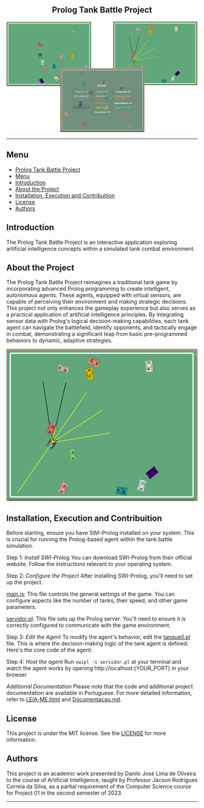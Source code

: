 <div align="center">


## Prolog Tank Battle Project


<img src="screenshot-all.png">

</div>

---

## Menu
- [Prolog Tank Battle Project](#prolog-tank-battle-project)
- [Menu](#menu)
- [Introduction](#introduction)
- [About the Project](#about-the-project)
- [Installation, Execution and Contribuition](#installation-execution-and-contribuition)
- [License](#license)
- [Authors](#authors)

## Introduction

The Prolog Tank Battle Project is an interactive application exploring artificial intelligence concepts within a simulated tank combat environment. 

## About the Project

The Prolog Tank Battle Project reimagines a traditional tank game by incorporating advanced Prolog programming to create intelligent, autonomous agents. These agents, equipped with virtual sensors, are capable of perceiving their environment and making strategic decisions. This project not only enhances the gameplay experience but also serves as a practical application of artificial intelligence principles. By integrating sensor data with Prolog's logical decision-making capabilities, each tank agent can navigate the battlefield, identify opponents, and tactically engage in combat, demonstrating a significant leap from basic pre-programmed behaviors to dynamic, adaptive strategies.

<p align="center"><img src="screenshot-sensors.png" width="600" height="400"></p>

## Installation, Execution and Contribuition

Before starting, ensure you have SWI-Prolog installed on your system. This is crucial for running the Prolog-based agent within the tank battle simulation.

Step 1: *Install SWI-Prolog*
You can download SWI-Prolog from their official website. Follow the instructions relevant to your operating system.

Step 2: *Configure the Project*
After installing SWI-Prolog, you'll need to set up the project.

[main.js]('main.js'): This file controls the general settings of the game. You can configure aspects like the number of tanks, their speed, and other game parameters.

[servidor.pl](./servidor.pl): This file sets up the Prolog server. You'll need to ensure it is correctly configured to communicate with the game environment.

Step 3: *Edit the Agent*
To modify the agent's behavior, edit the [tanque0.pl](./tanque0.pl) file. This is where the decision-making logic of the tank agent is defined. Here's the core code of the agent:

Step 4: *Host the agent*
Run ```swipl -s servidor.pl``` at your terminal and watch the agent works by opening http://localhost:{YOUR_PORT} in your browser

*Additional Documentation*
Please note that the code and additional project documentation are available in Portuguese. For more detailed information, refer to [LEIA-ME.html](./LEIA-ME.html) and [Documentacao.md](/Documentacao.md).

## License
This project is under the MIT license. See the [LICENSE](https://github.com/Danilo-Js/AI-Tank-Battle/blob/master/LICENSE) for more information.

## Authors
This project is an academic work presented by Danilo José Lima de Oliveira to the course of Artificial Intelligence, taught by Professor Jacson Rodrigues Correia da Silva, as a partial requirement of the Computer Science course for Project 01 in the second semester of 2023.

---

